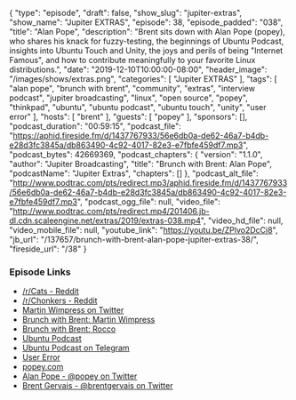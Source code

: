 {
  "type": "episode",
  "draft": false,
  "show_slug": "jupiter-extras",
  "show_name": "Jupiter EXTRAS",
  "episode": 38,
  "episode_padded": "038",
  "title": "Alan Pope",
  "description": "Brent sits down with Alan Pope (popey), who shares his knack for fuzzy-testing, the beginnings of Ubuntu Podcast, insights into Ubuntu Touch and Unity, the joys and perils of being \"Internet Famous\", and how to contribute meaningfully to your favorite Linux distributions.",
  "date": "2019-12-10T10:00:00-08:00",
  "header_image": "/images/shows/extras.png",
  "categories": [
    "Jupiter EXTRAS"
  ],
  "tags": [
    "alan pope",
    "brunch with brent",
    "community",
    "extras",
    "interview podcast",
    "jupiter broadcasting",
    "linux",
    "open source",
    "popey",
    "thinkpad",
    "ubuntu",
    "ubuntu podcast",
    "ubuntu touch",
    "unity",
    "user error"
  ],
  "hosts": [
    "brent"
  ],
  "guests": [
    "popey"
  ],
  "sponsors": [],
  "podcast_duration": "00:59:15",
  "podcast_file": "https://aphid.fireside.fm/d/1437767933/56e6db0a-de62-46a7-b4db-e28d3fc3845a/db863490-4c92-4017-82e3-e7fbfe459df7.mp3",
  "podcast_bytes": 42669369,
  "podcast_chapters": {
    "version": "1.1.0",
    "author": "Jupiter Broadcasting",
    "title": "Brunch with Brent: Alan Pope",
    "podcastName": "Jupiter Extras",
    "chapters": []
  },
  "podcast_alt_file": "http://www.podtrac.com/pts/redirect.mp3/aphid.fireside.fm/d/1437767933/56e6db0a-de62-46a7-b4db-e28d3fc3845a/db863490-4c92-4017-82e3-e7fbfe459df7.mp3",
  "podcast_ogg_file": null,
  "video_file": "http://www.podtrac.com/pts/redirect.mp4/201406.jb-dl.cdn.scaleengine.net/extras/2019/extras-038.mp4",
  "video_hd_file": null,
  "video_mobile_file": null,
  "youtube_link": "https://youtu.be/ZPlvo2DcCi8",
  "jb_url": "/137657/brunch-with-brent-alan-pope-jupiter-extras-38/",
  "fireside_url": "/38"
}


### Episode Links

  * [/r/Cats - Reddit](https://www.reddit.com/r/cats/ "/r/Cats - Reddit")
  * [/r/Chonkers - Reddit](https://www.reddit.com/r/Chonkers/ "/r/Chonkers - Reddit")
  * [Martin Wimpress on Twitter](https://twitter.com/m_wimpress "Martin Wimpress on Twitter")
  * [Brunch with Brent: Martin Wimpress](https://extras.show/29 "Brunch with Brent: Martin Wimpress")
  * [Brunch with Brent: Rocco](https://extras.show/36 "Brunch with Brent: Rocco")
  * [Ubuntu Podcast](https://ubuntupodcast.org/ "Ubuntu Podcast")
  * [Ubuntu Podcast on Telegram](https://ubuntupodcast.org/telegram "Ubuntu Podcast on Telegram")
  * [User Error](https://error.show/ "User Error")
  * [popey.com](http://popey.com/ "popey.com")
  * [Alan Pope - @popey on Twitter](https://twitter.com/popey "Alan Pope - @popey on Twitter")
  * [Brent Gervais - @brentgervais on Twitter](https://twitter.com/brentgervais "Brent Gervais - @brentgervais on Twitter")


